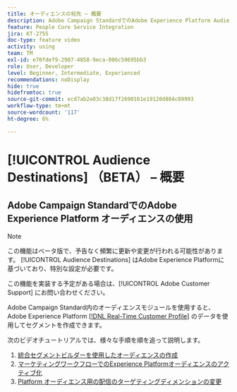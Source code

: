 ```yaml
---
title: オーディエンスの宛先 – 概要
description: Adobe Campaign StandardでのAdobe Experience Platform Audiences の使用方法について説明します
feature: People Core Service Integration
jira: KT-2755
doc-type: feature video
activity: using
team: TM
exl-id: e70fdef9-2907-4858-9eca-006c59695bb3
role: User, Developer
level: Beginner, Intermediate, Experienced
recommendations: noDisplay
hide: true
hidefromtoc: true
source-git-commit: ecd7ab2e03c38d17f2690161e19120d884c89993
workflow-type: tm+mt
source-wordcount: '117'
ht-degree: 6%

---
```


# [!UICONTROL Audience Destinations] （BETA） – 概要

## Adobe Campaign StandardでのAdobe Experience Platform オーディエンスの使用

>[!NOTE]
>
>この機能はベータ版で、予告なく頻繁に更新や変更が行われる可能性があります。 [!UICONTROL Audience Destinations] はAdobe Experience Platformに基づいており、特別な設定が必要です。
>
>この機能を実装する予定がある場合は、[!UICONTROL Adobe Customer Support] にお問い合わせください。
>

Adobe Campaign Standard内のオーディエンスモジュールを使用すると、Adobe Experience Platform [[!DNL Real-Time Customer Profile]](https://experienceleague.adobe.com/docs/platform-learn/tutorials/profiles/understanding-the-real-time-customer-profile.html?lang=en) のデータを使用してセグメントを作成できます。

次のビデオチュートリアルでは、様々な手順を順を追って説明します。

1. [統合セグメントビルダーを使用したオーディエンスの作成](/help/profiles-and-audiences/audience-destinations/creating-audiences-using-segment-builder.md)
2. [マーケティングワークフローでのExperience Platformオーディエンスのアクティブ化](/help/profiles-and-audiences/audience-destinations/activating-aep-audiences.md)
3. [Platform オーディエンス用の配信のターゲティングディメンションの変更](/help/profiles-and-audiences/audience-destinations/changing-targeting-dimension.md)
